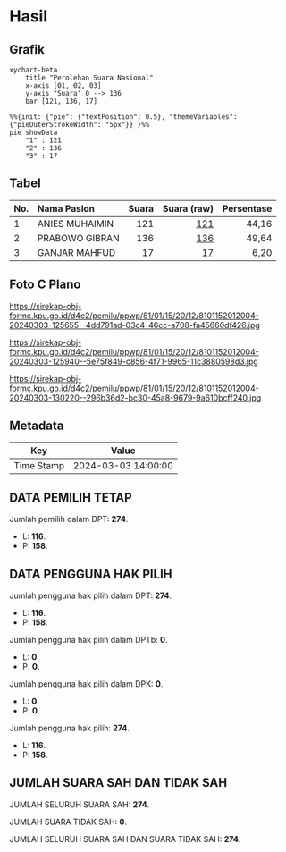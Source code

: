# Hasil

## Grafik

```mermaid
xychart-beta
    title "Perolehan Suara Nasional"
    x-axis [01, 02, 03]
    y-axis "Suara" 0 --> 136
    bar [121, 136, 17]
```

```mermaid
%%{init: {"pie": {"textPosition": 0.5}, "themeVariables": {"pieOuterStrokeWidth": "5px"}} }%%
pie showData
    "1" : 121
    "2" : 136
    "3" : 17
```

## Tabel

| No. | Nama Paslon    | Suara | Suara (raw) | Persentase |
|:--- |:-------------- | -----:| -----------:| ----------:|
| 1   | ANIES MUHAIMIN | 121   | [121][p-1]  | 44,16      |
| 2   | PRABOWO GIBRAN | 136   | [136][p-2]  | 49,64      |
| 3   | GANJAR MAHFUD  | 17    | [17][p-3]   | 6,20       |


[p-1]: https://github.com/gigit-pemilu/pemilu-2024/blob/main/pilpres/hitung-suara/sub/81-maluku/sub/01-maluku-tengah/sub/15-leihitu/sub/2012-wakal/sub/004-tps/sub/paslon-1.txt
[p-2]: https://github.com/gigit-pemilu/pemilu-2024/blob/main/pilpres/hitung-suara/sub/81-maluku/sub/01-maluku-tengah/sub/15-leihitu/sub/2012-wakal/sub/004-tps/sub/paslon-2.txt
[p-3]: https://github.com/gigit-pemilu/pemilu-2024/blob/main/pilpres/hitung-suara/sub/81-maluku/sub/01-maluku-tengah/sub/15-leihitu/sub/2012-wakal/sub/004-tps/sub/paslon-3.txt

## Foto C Plano

https://sirekap-obj-formc.kpu.go.id/d4c2/pemilu/ppwp/81/01/15/20/12/8101152012004-20240303-125655--4dd791ad-03c4-46cc-a708-fa45660df426.jpg

https://sirekap-obj-formc.kpu.go.id/d4c2/pemilu/ppwp/81/01/15/20/12/8101152012004-20240303-125940--5e75f849-c856-4f71-9965-11c3880598d3.jpg

https://sirekap-obj-formc.kpu.go.id/d4c2/pemilu/ppwp/81/01/15/20/12/8101152012004-20240303-130220--296b36d2-bc30-45a8-9679-9a610bcff240.jpg


## Metadata

| Key        | Value               |
| ---------- | ------------------- |
| Time Stamp | 2024-03-03 14:00:00 |


## DATA PEMILIH TETAP

Jumlah pemilih dalam DPT: **274**.
 * L: **116**.
 * P: **158**.

## DATA PENGGUNA HAK PILIH

Jumlah pengguna hak pilih dalam DPT: **274**.
 * L: **116**.
 * P: **158**.

Jumlah pengguna hak pilih dalam DPTb: **0**.
 * L: **0**.
 * P: **0**.

Jumlah pengguna hak pilih dalam DPK: **0**.
 * L: **0**.
 * P: **0**.

Jumlah pengguna hak pilih: **274**.
 * L: **116**.
 * P: **158**.

## JUMLAH SUARA SAH DAN TIDAK SAH

JUMLAH SELURUH SUARA SAH: **274**.

JUMLAH SUARA TIDAK SAH: **0**.

JUMLAH SELURUH SUARA SAH DAN SUARA TIDAK SAH: **274**.


